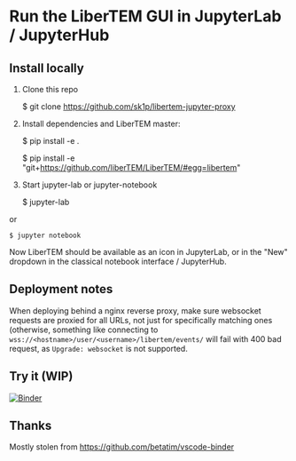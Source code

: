 # Run the LiberTEM GUI in JupyterLab / JupyterHub

## Install locally

1. Clone this repo

    $ git clone https://github.com/sk1p/libertem-jupyter-proxy

2. Install dependencies and LiberTEM master:

    $ pip install -e .
    
    $ pip install -e "git+https://github.com/liberTEM/LiberTEM/#egg=libertem"

3. Start jupyter-lab or jupyter-notebook

    $ jupyter-lab

or

    $ jupyter notebook

Now LiberTEM should be available as an icon in JupyterLab, or in the
"New" dropdown in the classical notebook interface / JupyterHub.

## Deployment notes

When deploying behind a nginx reverse proxy, make sure websocket requests are
proxied for all URLs, not just for specifically matching ones (otherwise, something
like connecting to `wss://<hostname>/user/<username>/libertem/events/` will fail
with 400 bad request, as `Upgrade: websocket` is not supported.

## Try it (WIP)

[![Binder](https://mybinder.org/badge_logo.svg)](https://mybinder.org/v2/gh/sk1p/libertem-jupyter-proxy/master?urlpath=lab)

## Thanks

Mostly stolen from https://github.com/betatim/vscode-binder
